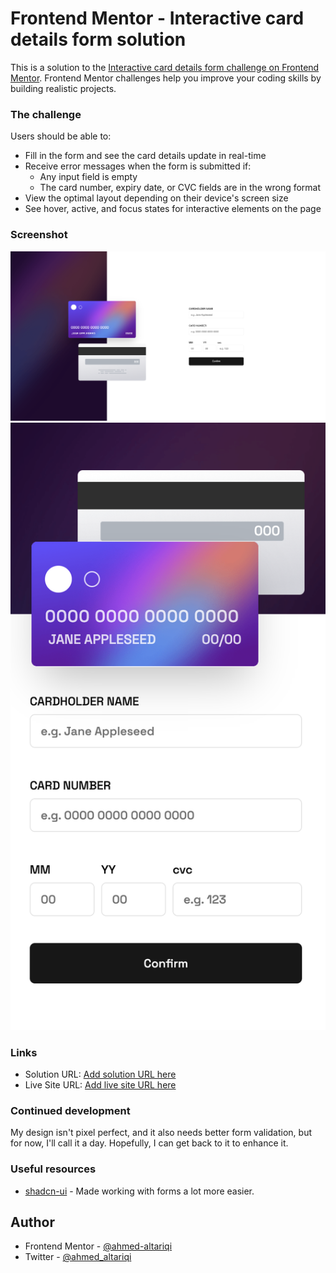 # Frontend Mentor - Interactive card details form solution

This is a solution to the [Interactive card details form challenge on Frontend Mentor](https://www.frontendmentor.io/challenges/interactive-card-details-form-XpS8cKZDWw). Frontend Mentor challenges help you improve your coding skills by building realistic projects.

### The challenge

Users should be able to:

- Fill in the form and see the card details update in real-time
- Receive error messages when the form is submitted if:
  - Any input field is empty
  - The card number, expiry date, or CVC fields are in the wrong format
- View the optimal layout depending on their device's screen size
- See hover, active, and focus states for interactive elements on the page

### Screenshot

![Desktop screenshot](public/assets/images/desktop-screenshot.png)
![Mobile screenshot](public/assets/images/mobile-screenshot.png)

### Links

- Solution URL: [Add solution URL here](https://github.com/ahmed-altariqi/interactive-card-details-form)
- Live Site URL: [Add live site URL here](https://icdf-fm.vercel.app/)

### Continued development

My design isn't pixel perfect, and it also needs better form validation, but for now, I'll call it a day. Hopefully, I can get back to it to enhance it.

### Useful resources

- [shadcn-ui](https://ui.shadcn.com) - Made working with forms a lot more easier.

## Author

- Frontend Mentor - [@ahmed-altariqi](https://www.frontendmentor.io/profile/ahmed-altariqi)
- Twitter - [@ahmed_altariqi](https://www.twitter.com/ahmed_altariqi)
